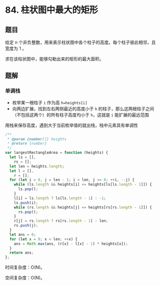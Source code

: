 # 84. 柱状图中最大的矩形

## 题目

给定 n 个非负整数，用来表示柱状图中各个柱子的高度。每个柱子彼此相邻，且宽度为 1 。

求在该柱状图中，能够勾勒出来的矩形的最大面积。

## 题解

### 单调栈

- 枚举某一根柱子 `i` 作为高 `h=heights[i]`
- 向两边扩展，找到左右两侧最近的高度小于 `h` 的柱子，那么这两根柱子之间（不包括这两个）的所有柱子高度均小于 `h`，这就是 `i` 能扩展的最远范围

用栈来保存高度，遇到大于当前枚举值的就出栈，栈中元素具有单调性

```JavaScript
/**
 * @param {number[]} heights
 * @return {number}
 */
var largestRectangleArea = function (heights) {
  let ls = [],
    rs = [];
  let len = heights.length;
  let l = [],
    r = [];
  for (let i = 0, j = len - 1; i < len, j >= 0; ++i, --j) {
    while (ls.length && heights[i] <= heights[ls[ls.length - 1]]) {
      ls.pop();
    }
    l[i] = ls.length ? ls[ls.length - 1] : -1;
    ls.push(i);
    while (rs.length && heights[j] <= heights[rs[rs.length - 1]]) {
      rs.pop();
    }
    r[j] = rs.length ? rs[rs.length - 1] : len;
    rs.push(j);
  }
  let ans = 0;
  for (let x = 0; x < len; ++x) {
    ans = Math.max(ans, (r[x] - l[x] - 1) * heights[x]);
  }
  return ans;
};

```

时间复杂度：O(N)。

空间复杂度：O(N)。
